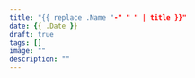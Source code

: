 ```yaml
---
title: "{{ replace .Name "-" " " | title }}"
date: {{ .Date }}
draft: true
tags: []
image: ""
description: ""
---
```


